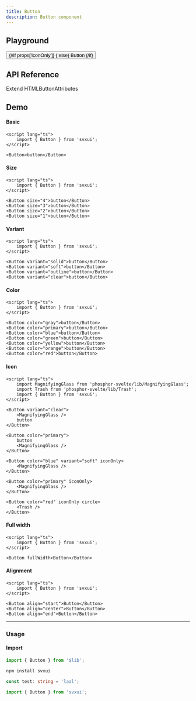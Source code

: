 ```yaml
---
title: Button
description: Button component
---
```


<script lang="ts">
    import { onMount, tick } from 'svelte';
    import {Button} from '$lib';
    import {docButtonPropsDefs} from '$lib/components/Button/Button.props.js';
    import ApiReference from '$lib-doc/components/ApiReference.svelte';
    import Playground from '$lib-doc/components/Playground.svelte';
    import PlaygroundForm from '$lib-doc/components/PlaygroundForm.svelte';
    import MagnifyingGlass from 'phosphor-svelte/lib/MagnifyingGlass';

    let props = {}
</script>

## Playground

<Playground>
    <Button slot="component" {...props}>
        {#if props['iconOnly']}
            <MagnifyingGlass />
        {:else}
            Button
        {/if}
    </Button>
    <PlaygroundForm slot="form" bind:props schema={docButtonPropsDefs} />
</Playground>

## API Reference

Extend HTMLButtonAttributes

<ApiReference data={docButtonPropsDefs}></ApiReference>

## Demo

#### Basic

```svelte example
<script lang="ts">
    import { Button } from 'svxui';
</script>

<Button>button</Button>
```

#### Size

```svelte example hideScript
<script lang="ts">
    import { Button } from 'svxui';
</script>

<Button size="4">button</Button>
<Button size="3">button</Button>
<Button size="2">button</Button>
<Button size="1">button</Button>
```

#### Variant

```svelte example hideScript
<script lang="ts">
    import { Button } from 'svxui';
</script>

<Button variant="solid">button</Button>
<Button variant="soft">button</Button>
<Button variant="outline">button</Button>
<Button variant="clear">button</Button>
```

#### Color

```svelte example hideScript
<script lang="ts">
    import { Button } from 'svxui';
</script>

<Button color="gray">button</Button>
<Button color="primary">button</Button>
<Button color="blue">button</Button>
<Button color="green">button</Button>
<Button color="yellow">button</Button>
<Button color="orange">button</Button>
<Button color="red">button</Button>
```

#### Icon

```svelte example hideScript
<script lang="ts">
    import MagnifyingGlass from 'phosphor-svelte/lib/MagnifyingGlass';
    import Trash from 'phosphor-svelte/lib/Trash';
    import { Button } from 'svxui';
</script>

<Button variant="clear">
    <MagnifyingGlass />
    button
</Button>

<Button color="primary">
    button
    <MagnifyingGlass />
</Button>

<Button color="blue" variant="soft" iconOnly>
    <MagnifyingGlass />
</Button>

<Button color="primary" iconOnly>
    <MagnifyingGlass />
</Button>

<Button color="red" iconOnly circle>
    <Trash />
</Button>
```

#### Full width

```svelte example hideScript
<script lang="ts">
    import { Button } from 'svxui';
</script>

<Button fullWidth>Button</Button>
```

#### Alignment

```svelte example hideScript column
<script lang="ts">
    import { Button } from 'svxui';
</script>

<Button align="start">Button</Button>
<Button align="center">Button</Button>
<Button align="end">Button</Button>
```

<hr/>

### Usage

#### Import

```typescript example
import { Button } from '$lib';
```

```bash example
npm install svxui
```

```typescript
const test: string = 'laal';
```

```typescript example
import { Button } from 'svxui';
```
